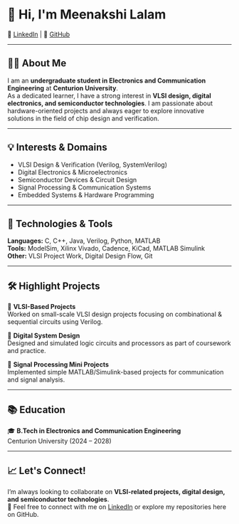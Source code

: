 # 👋 Hi, I'm Meenakshi Lalam  
🔗 [LinkedIn](https://www.linkedin.com/in/meenakshi-lalam/) | 🔗 [GitHub](https://github.com/Meenakshi-Lalam)

---

## 👩‍🎓 About Me  
I am an **undergraduate student in Electronics and Communication Engineering** at **Centurion University**.  
As a dedicated learner, I have a strong interest in **VLSI design, digital electronics, and semiconductor technologies**. I am passionate about hardware-oriented projects and always eager to explore innovative solutions in the field of chip design and verification.  

---

## 💡 Interests & Domains  
- VLSI Design & Verification (Verilog, SystemVerilog)  
- Digital Electronics & Microelectronics  
- Semiconductor Devices & Circuit Design  
- Signal Processing & Communication Systems  
- Embedded Systems & Hardware Programming  

---

## 🔧 Technologies & Tools  
**Languages:** C, C++, Java, Verilog, Python, MATLAB  
**Tools:** ModelSim, Xilinx Vivado, Cadence, KiCad, MATLAB Simulink  
**Other:** VLSI Project Work, Digital Design Flow, Git  

---

## 🛠️ Highlight Projects  
🔹 **VLSI-Based Projects**  
Worked on small-scale VLSI design projects focusing on combinational & sequential circuits using Verilog.  

🔹 **Digital System Design**  
Designed and simulated logic circuits and processors as part of coursework and practice.  

🔹 **Signal Processing Mini Projects**  
Implemented simple MATLAB/Simulink-based projects for communication and signal analysis.  

---

## 📚 Education  
🎓 **B.Tech in Electronics and Communication Engineering**  
Centurion University  (2024 – 2028)  

---

## 📈 Let's Connect!  
I’m always looking to collaborate on **VLSI-related projects, digital design, and semiconductor technologies**.  
📩 Feel free to connect with me on [LinkedIn](https://www.linkedin.com/in/meenakshi-lalam/) or explore my repositories here on GitHub.  
